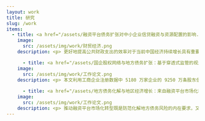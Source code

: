 ```yaml
---
layout: work
title: 研究
slug: /work
items:
  - title: <a href="/assets/融资平台债务扩张对中小企业信贷融资与资源配置的影响.pdf">融资平台债务扩张对中小企业信贷融资与资源配置的影响</a>，2024《财贸经济》
    image:
      src: /assets/img/work/财贸经济.png
    description: <p> 更好地提高公共财政支出的效率对于当前中国经济持续增长具有重要意义。本文以原银监会2011年对地方政府融资平台的信贷融资限制政策为冲击，结合丰富的微观数据，从效率损失的视角为我国宏观经济调控提供了政策启示。研究发现：（1）以负债率为考核的信贷限制政策使得地方政府通过注入土地资产来降低融资平台的负债率，随后的债券发行监管放松促使其融资方式从信贷融资转向债券融资，而规模扩张动机和较低的债券融资成本进一步刺激了融资平台债务规模扩张；（2）融资平台债务规模的扩张对中小企业的投资、雇佣、工资和收入都产生了挤出效应，其中的重要渠道是，商业银行持有大量融资平台发行的债券间接挤出了中小企业的信贷融资；（3）基于Whited和Zhao（2021）的融资错配模型，本文发现中小企业在面临债务融资受阻的情况下，由于缺乏权益融资的渠道而不能灵活调整其投入和产出，并最终导致了资源错配。本文的研究结果表明融资平台债务规模增长伴随的挤出效应和资源错配效应严重制约了公共财政支出的稳增长效果。</p>

      - title: <a href="/assets/国企股权网络与地方债务扩张：基于穿透式监管的视角.pdf">国企股权网络与地方债务扩张：基于穿透式监管的视角</a>，2024《工作论文》
    image:
      src: /assets/img/work/工作论文.png
    description: <p> 本文利用工商企业注册数据中 5180 万家企业的 9250 万条股东信息建立了地方 国有企业的股权网络全景图，并综合使用全国税收调查企业数据和企业所得税汇算清缴数据 研究了地方政府融资平台债务扩张的新机制，估算了全口径的地方政府隐性债务规模。本文 发现:(1)地方政府融资平台股权网络在 2008 年后从横向和纵向两个维度迅速扩张。(2) 利用 2011 年银监会对融资平台的信贷监管名单冲击，研究发现受到监管的融资平台会通过 其股权网络中没有受监管的企业进行融资由此逃避监管，并使总体债务规模持续上升。(3) 基于股权网络和微观企业数据本文使用机器学习测算了全口径的地方政府隐性债务规模的 上限和下限，并且分类讨论了其中有息债务、银行债务和其他金融机构债务的构成。本文的 结论为认识地方债务规模、理解地方债务增长和防范化解地方债务风险提供了具体且清晰的 政策启示，即穿透地方国有企业股权网络的地方债务监管思路是完善全口径地方债务监测监管体系的核心要义。</p>
    
      - title: <a href="/assets/地方债务化解与地区经济增长：来自融资平台市场化转型的证据.pdf">地方债务化解与地区经济增长：来自融资平台市场化转型的证据</a>，2024《工作论文》
    image:
      src: /assets/img/work/工作论文.png
    description: <p> 推动融资平台市场化转型既是防范化解地方债务风险的内在要求，又是新一 轮财税体制改革的关键内容。本文利用多源微观数据从股权网络、资源配置、经济增长的视 角考察了融资平台市场化转型的化债效果及其经济效应，研究发现:(1)融资平台市场化转 型显著降低了自身的负债和资产规模，同时提高了其盈利能力。(2)融资平台市场化转型后 其股权网络中其他企业的负债规模也显著下降，即有效化解了融资平台及其股权网络企业的 债务规模。(3)融资平台市场化转型使低效率企业减少投资且高效率企业增加投资从而显著 改善了地区层面的资源配置效率，并提高了新进入企业的数量。(4)从长期来看，融资平台 市场化转型显著促进了地区的经济增长。本文的研究结论在当前统筹高质量发展与高水平安 全的背景下为如何有效化解地方债务风险提供了重要参考。</p>
---
```


<br />
<br />
